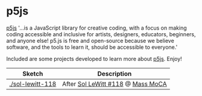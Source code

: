 # p5js
[p5js](https://p5js.org/) '&hellip;is a JavaScript library for creative coding, with a focus on making coding accessible and inclusive for artists, designers, educators, beginners, and anyone else! p5.js is free and open-source because we believe software, and the tools to learn it, should be accessible to everyone.'

Included are some projects developed to learn more about [p5js](https://p5js.org/). Enjoy!

| Sketch | Description |
| --- | --- |
| [./sol-lewitt-118](./sol-lewitt-118) | After [Sol LeWitt #118](https://observer.com/2012/10/here-are-the-instructions-for-sol-lewitts-1971-wall-drawing-for-the-school-of-the-mfa-boston/) @ [Mass MoCA](https://massmoca.org/sol-lewitt/) |
